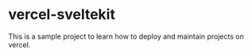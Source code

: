 # vercel-sveltekit

This is a sample project to learn how to deploy and maintain projects on vercel.
